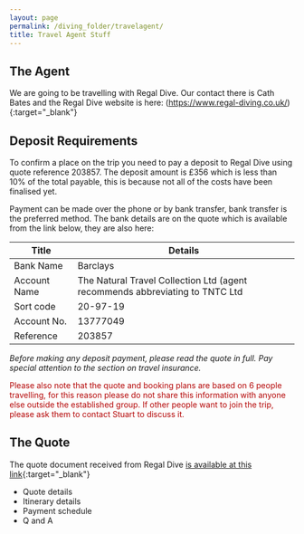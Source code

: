 ```yaml
---
layout: page
permalink: /diving_folder/travelagent/
title: Travel Agent Stuff
---
```


## The Agent

We are going to be travelling with Regal Dive. Our contact there is Cath Bates and the Regal Dive website is here: (https://www.regal-diving.co.uk/){:target="\_blank"}

## Deposit Requirements

To confirm a place on the trip you need to pay a deposit to Regal Dive using quote reference 203857. The deposit amount is £356 which is less than 10% of the total payable, this is because not all of the costs have been finalised yet.

Payment can be made over the phone or by bank transfer, bank transfer is the preferred method. The bank details are on the quote which is available from the link below, they are also here:

| Title | Details |
| ------------ | ------------------------ |
| Bank Name | Barclays |
| Account Name | The Natural Travel Collection Ltd (agent recommends abbreviating to TNTC Ltd |
| Sort code | 20-97-19 |
| Account No. | 13777049 |
| Reference | 203857 |
 
*Before making any deposit payment, please read the quote in full. Pay special attention to the section on travel insurance.* 


<span style="color:#B40404">
Please also note that the quote and booking plans are based on 6 people travelling, for this reason please do not share this information with anyone else outside the established group. If other people want to join the trip, please ask them to contact Stuart to discuss it. 
</span>

## The Quote

The quote document received from Regal Dive [is available at this link](https://stuartmonro.github.io/diving_folder/StuartMonro_203857_Quote){:target="\_blank"}
- Quote details
- Itinerary details
- Payment schedule
- Q and A

